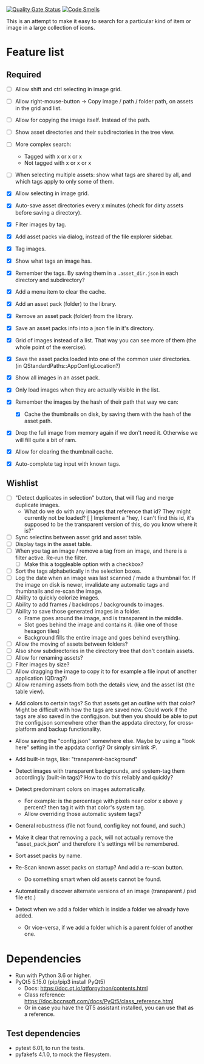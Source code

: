 [![Quality Gate Status](https://sonarcloud.io/api/project_badges/measure?project=Wcubed_asset_explorer&metric=alert_status)](https://sonarcloud.io/dashboard?id=Wcubed_asset_explorer)
[![Code Smells](https://sonarcloud.io/api/project_badges/measure?project=Wcubed_asset_explorer&metric=code_smells)](https://sonarcloud.io/project/issues?id=Wcubed_asset_explorer&resolved=false&types=CODE_SMELL)

This is an attempt to make it easy to search for a particular kind of item or image in a large collection of icons.

# Feature list
## Required

- [ ] Allow shift and ctrl selecting in image grid.
- [ ] Allow right-mouse-button -> Copy image / path / folder path, on assets in the grid and list.
- [ ] Allow for copying the image itself. Instead of the path.
- [ ] Show asset directories and their subdirectories in the tree view.
- [ ] More complex search:
  - Tagged with x or x or x
  - Not tagged with x or x or x
- [ ] When selecting multiple assets: show what tags are shared by all, and which tags apply to only some of them.


- [x] Allow selecting in image grid.
- [x] Auto-save asset directories every x minutes (check for dirty assets before saving a directory).
- [x] Filter images by tag.
- [x] Add asset packs via dialog, instead of the file explorer sidebar.
- [x] Tag images.
- [x] Show what tags an image has.
- [x] Remember the tags. By saving them in a `.asset_dir.json` in each directory and subdirectory?
- [x] Add a menu item to clear the cache.
- [x] Add an asset pack (folder) to the library.
- [x] Remove an asset pack (folder) from the library.
- [x] Save an asset packs info into a json file in it's directory.
- [x] Grid of images instead of a list. That way you can see more of them (the whole point of the exercise).
- [x] Save the asset packs loaded into one of the common user directories. (in QStandardPaths::AppConfigLocation?)
- [x] Show all images in an asset pack.
- [x] Only load images when they are actually visible in the list.
- [x] Remember the images by the hash of their path that way we can:
    - [x] Cache the thumbnails on disk, by saving them with the hash of the asset path.
- [x] Drop the full image from memory again if we don't need it. Otherwise we will fill quite a bit of ram.
- [x] Allow for clearing the thumbnail cache.
- [x] Auto-complete tag input with known tags.

## Wishlist
- [ ] "Detect duplicates in selection" button, that will flag and merge duplicate images.
     - What do we do with any images that reference that id? They might currently not be loaded?
       [ ] Implement a "hey, I can't find this id, it's supposed to be the transparent version of this, do
            you know where it is?"
- [ ] Sync selectins between asset grid and asset table.
- [ ] Display tags in the asset table.
- [ ] When you tag an image / remove a tag from an image, and there is a filter active. Re-run the filter.
    - [ ] Make this a toggleable option with a checkbox?
- [ ] Sort the tags alphabetically in the selection boxes.
- [ ] Log the date when an image was last scanned / made a thumbnail for. If the image on disk is newer, invalidate
      any automatic tags and thumbnails and re-scan the image.
- [ ] Ability to quickly colorize images.
- [ ] Ability to add frames / backdrops / backgrounds to images.
- [ ] Ability to save those generated images in a folder.
    - Frame goes around the image, and is transparent in the middle.
    - Slot goes behind the image and contains it. (like one of those hexagon tiles)
    - Background fills the entire image and goes behind everything.
- [ ] Allow the moving of assets between folders?
- [ ] Also show subdirectories in the directory tree that don't contain assets.
- [ ] Allow for renaming assets?
- [ ] Filter images by size?
- [ ] Allow dragging the image to copy it to for example a file input of another application (QDrag?)
- [ ] Allow renaming assets from both the details view, and the asset list (the table view).
- Add colors to certain tags? So that assets get an outline with that color? Might be difficult with how the tags are saved now.
  Could work if the tags are also saved in the config.json. but then you should be able to put the config.json somewhere 
  other than the appdata directory, for cross-platform and backup functionality.
- Allow saving the "config.json" somewhere else. Maybe by using a "look here" setting in the appdata config?
  Or simply simlink :P.
  
- Add built-in tags, like: "transparent-background"
- Detect images with transparent backgrounds, and system-tag them accordingly (built-in tags)? How to do this reliably and quickly?
- Detect predominant colors on images automatically.
    - For example: is the percentage with pixels near color x above y percent? then tag it with that color's system tag.
    - Allow overriding those automatic system tags?
- General robustness (file not found, config key not found, and such.)
- Make it clear that removing a pack, will not actually remove the "asset_pack.json" and therefore it's settings will
  be remembered.
- Sort asset packs by name.
- Re-Scan known asset packs on startup? And add a re-scan button.
    - Do something smart when old assets cannot be found.
- Automatically discover alternate versions of an image (transparent / psd file etc.)
- Detect when we add a folder which is inside a folder we already have added.
    - Or vice-versa, if we add a folder which is a parent folder of another one.

# Dependencies

- Run with Python 3.6 or higher.
- PyQt5 5.15.0 (pip/pip3 install PyQt5)
    - Docs: https://doc.qt.io/qtforpython/contents.html
    - Class reference: https://doc.bccnsoft.com/docs/PyQt5/class_reference.html
    - Or in case you have the QT5 assistant installed, you can use that as a reference.

## Test dependencies
- pytest 6.01, to run the tests.
- pyfakefs 4.1.0, to mock the filesystem.